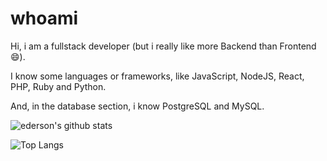 # whoami

Hi, i am a fullstack developer (but i really like more Backend than Frontend :smile:).

I know some languages or frameworks, like JavaScript, NodeJS, React, PHP, Ruby and Python.

And, in the database section, i know PostgreSQL and MySQL.

![ederson's github stats](https://github-readme-stats.vercel.app/api?username=edersonferreira&theme=synthwave)

![Top Langs](https://github-readme-stats.vercel.app/api/top-langs/?username=edersonferreira&hide=vimscript&theme=synthwave)
